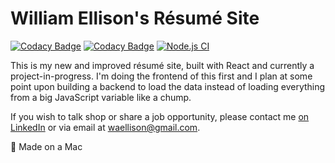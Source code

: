 # William Ellison's Résumé Site

[![Codacy Badge](https://app.codacy.com/project/badge/Grade/7a6bf33859004bd6b5287bec711b787b)](https://www.codacy.com/gh/waellison/react-resume/dashboard?utm_source=github.com&amp;utm_medium=referral&amp;utm_content=waellison/react-resume&amp;utm_campaign=Badge_Grade)
[![Codacy Badge](https://app.codacy.com/project/badge/Coverage/7a6bf33859004bd6b5287bec711b787b)](https://www.codacy.com/gh/waellison/react-resume/dashboard?utm_source=github.com&utm_medium=referral&utm_content=waellison/react-resume&utm_campaign=Badge_Coverage)
[![Node.js CI](https://github.com/waellison/react-resume/actions/workflows/node.js.yml/badge.svg)](https://github.com/waellison/react-resume/actions/workflows/node.js.yml)

This is my new and improved résumé site, built with React and currently a project-in-progress.  I'm doing the frontend of this first and I plan at some point upon building a backend to load the data instead of loading everything from a big JavaScript variable like a chump.

If you wish to talk shop or share a job opportunity, please contact me [on LinkedIn](//linkedin.com/in/tnwae) or via email at <waellison@gmail.com>.

 Made on a Mac
